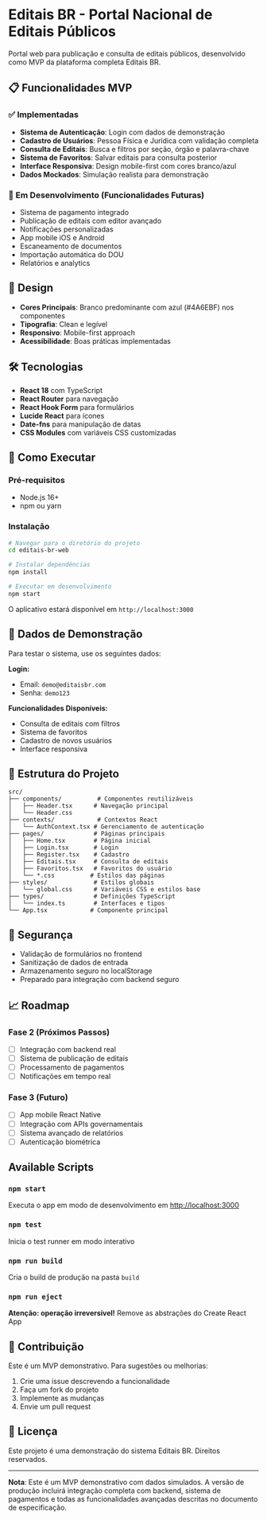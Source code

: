 # Editais BR - Portal Nacional de Editais Públicos

Portal web para publicação e consulta de editais públicos, desenvolvido como MVP da plataforma completa Editais BR.

## 📋 Funcionalidades MVP

### ✅ Implementadas
- **Sistema de Autenticação**: Login com dados de demonstração
- **Cadastro de Usuários**: Pessoa Física e Jurídica com validação completa
- **Consulta de Editais**: Busca e filtros por seção, órgão e palavra-chave
- **Sistema de Favoritos**: Salvar editais para consulta posterior
- **Interface Responsiva**: Design mobile-first com cores branco/azul
- **Dados Mockados**: Simulação realista para demonstração

### 🚀 Em Desenvolvimento (Funcionalidades Futuras)
- Sistema de pagamento integrado
- Publicação de editais com editor avançado
- Notificações personalizadas
- App mobile iOS e Android
- Escaneamento de documentos
- Importação automática do DOU
- Relatórios e analytics

## 🎨 Design

- **Cores Principais**: Branco predominante com azul (#4A6EBF) nos componentes
- **Tipografia**: Clean e legível
- **Responsivo**: Mobile-first approach
- **Acessibilidade**: Boas práticas implementadas

## 🛠 Tecnologias

- **React 18** com TypeScript
- **React Router** para navegação
- **React Hook Form** para formulários
- **Lucide React** para ícones
- **Date-fns** para manipulação de datas
- **CSS Modules** com variáveis CSS customizadas

## 🚀 Como Executar

### Pré-requisitos
- Node.js 16+
- npm ou yarn

### Instalação
```bash
# Navegar para o diretório do projeto
cd editais-br-web

# Instalar dependências
npm install

# Executar em desenvolvimento
npm start
```

O aplicativo estará disponível em `http://localhost:3000`

## 📱 Dados de Demonstração

Para testar o sistema, use os seguintes dados:

**Login:**
- Email: `demo@editaisbr.com`
- Senha: `demo123`

**Funcionalidades Disponíveis:**
- Consulta de editais com filtros
- Sistema de favoritos
- Cadastro de novos usuários
- Interface responsiva

## 📂 Estrutura do Projeto

```
src/
├── components/          # Componentes reutilizáveis
│   ├── Header.tsx      # Navegação principal
│   └── Header.css
├── contexts/            # Contextos React
│   └── AuthContext.tsx # Gerenciamento de autenticação
├── pages/              # Páginas principais
│   ├── Home.tsx        # Página inicial
│   ├── Login.tsx       # Login
│   ├── Register.tsx    # Cadastro
│   ├── Editais.tsx     # Consulta de editais
│   ├── Favoritos.tsx   # Favoritos do usuário
│   └── *.css          # Estilos das páginas
├── styles/             # Estilos globais
│   └── global.css      # Variáveis CSS e estilos base
├── types/              # Definições TypeScript
│   └── index.ts        # Interfaces e tipos
└── App.tsx            # Componente principal
```

## 🔐 Segurança

- Validação de formulários no frontend
- Sanitização de dados de entrada
- Armazenamento seguro no localStorage
- Preparado para integração com backend seguro

## 📈 Roadmap

### Fase 2 (Próximos Passos)
- [ ] Integração com backend real
- [ ] Sistema de publicação de editais
- [ ] Processamento de pagamentos
- [ ] Notificações em tempo real

### Fase 3 (Futuro)
- [ ] App mobile React Native
- [ ] Integração com APIs governamentais
- [ ] Sistema avançado de relatórios
- [ ] Autenticação biométrica

## Available Scripts

### `npm start`
Executa o app em modo de desenvolvimento em [http://localhost:3000](http://localhost:3000)

### `npm test`
Inicia o test runner em modo interativo

### `npm run build`
Cria o build de produção na pasta `build`

### `npm run eject`
**Atenção: operação irreversível!** Remove as abstrações do Create React App

## 🤝 Contribuição

Este é um MVP demonstrativo. Para sugestões ou melhorias:

1. Crie uma issue descrevendo a funcionalidade
2. Faça um fork do projeto
3. Implemente as mudanças
4. Envie um pull request

## 📄 Licença

Este projeto é uma demonstração do sistema Editais BR. Direitos reservados.

---

**Nota**: Este é um MVP demonstrativo com dados simulados. A versão de produção incluirá integração completa com backend, sistema de pagamentos e todas as funcionalidades avançadas descritas no documento de especificação.
